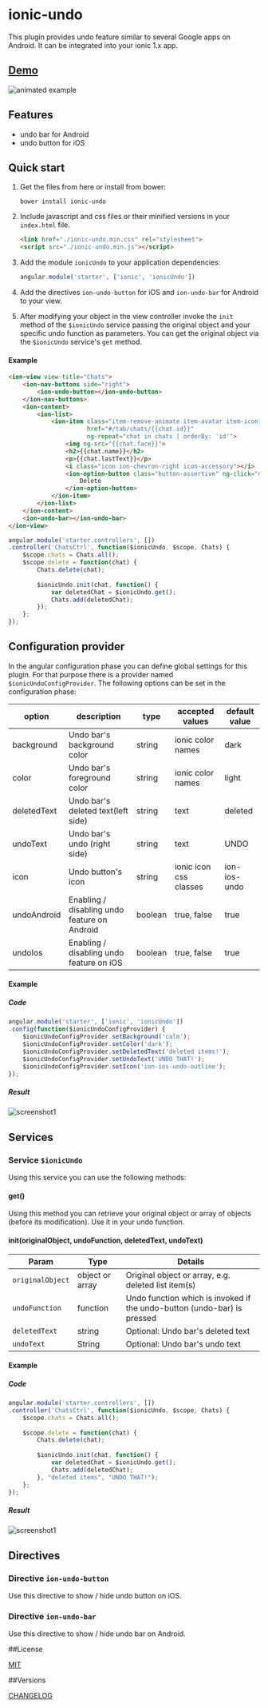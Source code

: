 # ionic-undo  

This plugin provides undo feature similar to several Google apps on Android. It can be integrated into your ionic 1.x app.

## [Demo](http://app-ionicundo.herokuapp.com)  
![animated example](http://i.giphy.com/l2JJDowgKTFn0qLKg.gif)

## Features 
* undo bar for Android
* undo button for iOS

## Quick start 
1. Get the files from here or install from bower:

    ```
    bower install ionic-undo
    ```
    
2. Include javascript and css files or their minified versions in your `index.html` file.

    ```html
    <link href="./ionic-undo.min.css" rel="stylesheet">
    <script src="./ionic-undo.min.js"></script>
    ```
    
3. Add the module `ionicUndo` to your application dependencies:

    ```javascript
    angular.module('starter', ['ionic', 'ionicUndo'])
    ```
    
4. Add the directives `ion-undo-button` for iOS and `ion-undo-bar` for Android to your view.

5. After modifying your object in the view controller invoke the `init` method of the `$ionicUndo` service passing the original object and your specific undo function as parameters.
You can get the original object via the `$ionicUndo` service's `get` method.

#### Example

```html
<ion-view view-title="Chats">
    <ion-nav-buttons side="right">
        <ion-undo-button></ion-undo-button>
    </ion-nav-buttons>
    <ion-content>
        <ion-list>
            <ion-item class="item-remove-animate item-avatar item-icon-right"
                      href="#/tab/chats/{{chat.id}}"
                      ng-repeat="chat in chats | orderBy: 'id'">
                <img ng-src="{{chat.face}}">
                <h2>{{chat.name}}</h2>
                <p>{{chat.lastText}}</p>
                <i class="icon ion-chevron-right icon-accessory"></i>
                <ion-option-button class="button-assertive" ng-click="delete(chat)">
                    Delete
                </ion-option-button>
            </ion-item>
        </ion-list>
    </ion-content>
    <ion-undo-bar></ion-undo-bar>
</ion-view>
```

```javascript
angular.module('starter.controllers', [])
.controller('ChatsCtrl', function($ionicUndo, $scope, Chats) {
    $scope.chats = Chats.all();
    $scope.delete = function(chat) {
        Chats.delete(chat);
        
        $ionicUndo.init(chat, function() {
            var deletedChat = $ionicUndo.get();
            Chats.add(deletedChat);
        });
    };
});
```

## Configuration provider

In the angular configuration phase you can define global settings for this plugin. For that purpose there is a provider named `$ionicUndoConfigProvider`.
The following options can be set in the configuration phase:

option|description|type|accepted values|default value
---|---|---|---|---
background|Undo bar's background color|string|ionic color names|dark
color|Undo bar's foreground color|string|ionic color names|light
deletedText|Undo bar's deleted text(left side)|string|text|deleted
undoText|Undo bar's undo (right side)|string|text|UNDO
icon|Undo button's icon|string|ionic icon css classes|ion-ios-undo
undoAndroid|Enabling / disabling undo feature on Android|boolean|true, false|true
undoIos|Enabling / disabling undo feature on iOS|boolean|true, false|true

#### Example
##### Code

```javascript
angular.module('starter', ['ionic', 'ionicUndo'])
.config(function($ionicUndoConfigProvider) {
    $ionicUndoConfigProvider.setBackground('calm');
    $ionicUndoConfigProvider.setColor('dark');
    $ionicUndoConfigProvider.setDeletedText('deleted items!');
    $ionicUndoConfigProvider.setUndoText('UNDO THAT!');
    $ionicUndoConfigProvider.setIcon('ion-ios-undo-outline');
});
```

##### Result
![screenshot1](http://fs5.directupload.net/images/160302/57mqqv6r.png)

## Services

### Service `$ionicUndo`

Using this service you can use the following methods:

#### get()

Using this method you can retrieve your original object or array of objects (before its modification). 
Use it in your undo function.

#### init(originalObject, undoFunction, deletedText, undoText)

Param|Type|Details
---|---|---
`originalObject`|object or array|Original object or array, e.g. deleted list item(s)
`undoFunction`|function|Undo function which is invoked if the undo-button (undo-bar) is pressed
`deletedText`|string|Optional: Undo bar's deleted text
`undoText`|String|Optional: Undo bar's undo text 

#### Example
##### Code

```javascript
angular.module('starter.controllers', [])
.controller('ChatsCtrl', function($ionicUndo, $scope, Chats) {
    $scope.chats = Chats.all();
    
    $scope.delete = function(chat) {
        Chats.delete(chat);
        
        $ionicUndo.init(chat, function() {
            var deletedChat = $ionicUndo.get();
            Chats.add(deletedChat);
        }, "deleted items", "UNDO THAT!");
    };
});
```

##### Result
![screenshot1](http://fs5.directupload.net/images/160303/of3fydfj.png)

## Directives

### Directive `ion-undo-button`

Use this directive to show / hide undo button on iOS.

### Directive `ion-undo-bar`

Use this directive to show / hide undo bar on Android.

##License

[MIT](https://github.com/ivandroid/ionic-undo/blob/master/LICENSE)

##Versions

[CHANGELOG](https://github.com/ivandroid/ionic-undo/blob/master/CHANGELOG.md)